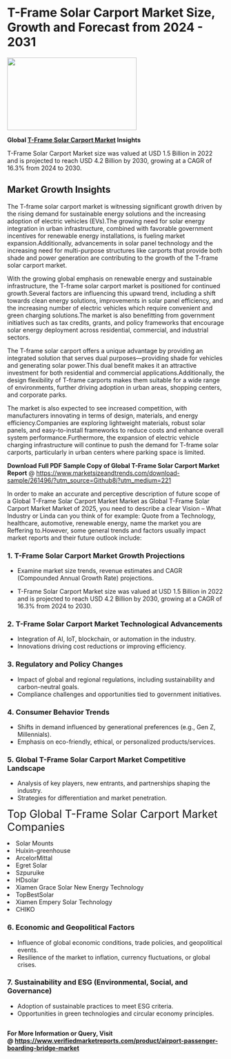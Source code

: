 <H1>T-Frame Solar Carport Market Size, Growth and Forecast from 2024 - 2031</H1><img class="aligncenter size-medium wp-image-584254" src="https://thirdeyenews.in/wp-content/uploads/2024/09/Global-Market-Research-300x168.jpeg" alt="" width="300" height="168" /><p><strong>Global&nbsp;<a href="https://www.marketsizeandtrends.com/download-sample/261496/?utm_source=Github8j?utm_medium=221">T-Frame Solar Carport Market</a> Insights</strong></p><p>T-Frame Solar Carport Market size was valued at USD 1.5 Billion in 2022 and is projected to reach USD 4.2 Billion by 2030, growing at a CAGR of 16.3% from 2024 to 2030.</p><p><h2>Market Growth Insights</h2> <p>The T-frame solar carport market is witnessing significant growth driven by the rising demand for sustainable energy solutions and the increasing adoption of electric vehicles (EVs).The growing need for solar energy integration in urban infrastructure, combined with favorable government incentives for renewable energy installations, is fueling market expansion.Additionally, advancements in solar panel technology and the increasing need for multi-purpose structures like carports that provide both shade and power generation are contributing to the growth of the T-frame solar carport market.</p> <p>With the growing global emphasis on renewable energy and sustainable infrastructure, the T-frame solar carport market is positioned for continued growth.Several factors are influencing this upward trend, including a shift towards clean energy solutions, improvements in solar panel efficiency, and the increasing number of electric vehicles which require convenient and green charging solutions.The market is also benefitting from government initiatives such as tax credits, grants, and policy frameworks that encourage solar energy deployment across residential, commercial, and industrial sectors.</p> <p>The T-frame solar carport offers a unique advantage by providing an integrated solution that serves dual purposes—providing shade for vehicles and generating solar power.This dual benefit makes it an attractive investment for both residential and commercial applications.Additionally, the design flexibility of T-frame carports makes them suitable for a wide range of environments, further driving adoption in urban areas, shopping centers, and corporate parks.</p> <p>The market is also expected to see increased competition, with manufacturers innovating in terms of design, materials, and energy efficiency.Companies are exploring lightweight materials, robust solar panels, and easy-to-install frameworks to reduce costs and enhance overall system performance.Furthermore, the expansion of electric vehicle charging infrastructure will continue to push the demand for T-frame solar carports, particularly in urban centers where parking space is limited.</p> <p><span class=""><strong>Download Full PDF Sample Copy of Global T-Frame Solar Carport Market Report</strong> @ <a href="https://www.marketsizeandtrends.com/download-sample/261496/?utm_source=Github8j?utm_medium=221" target="_blank">https://www.marketsizeandtrends.com/download-sample/261496/?utm_source=Github8j?utm_medium=221</a></span></p><p>In order to make an accurate and perceptive description of future scope of a Global&nbsp;T-Frame Solar Carport Market Market as Global&nbsp;T-Frame Solar Carport Market Market of 2025, you need to describe a clear Vision &ndash; What Industry or Linda can you think of for example: Quote from a Technology, healthcare, automotive, renewable energy, name the market you are Reffering to.However, some general trends and factors usually impact market reports and their future outlook include:</p><h3>1.&nbsp;<strong>T-Frame Solar Carport Market Growth Projections</strong></h3><ul><li>Examine market size trends, revenue estimates and CAGR (Compounded Annual Growth Rate) projections.</li><li><p>T-Frame Solar Carport Market size was valued at USD 1.5 Billion in 2022 and is projected to reach USD 4.2 Billion by 2030, growing at a CAGR of 16.3% from 2024 to 2030.</p></li></ul><h3>2.&nbsp;<strong>T-Frame Solar Carport Market Technological Advancements</strong></h3><ul><li>Integration of AI, IoT, blockchain, or automation in the industry.</li><li>Innovations driving cost reductions or improving efficiency.</li></ul><h3>3.&nbsp;<strong>Regulatory and Policy Changes</strong></h3><ul><li>Impact of global and regional regulations, including sustainability and carbon-neutral goals.</li><li>Compliance challenges and opportunities tied to government initiatives.</li></ul><h3>4.&nbsp;<strong>Consumer Behavior Trends</strong></h3><ul><li>Shifts in demand influenced by generational preferences (e.g., Gen Z, Millennials).</li><li>Emphasis on eco-friendly, ethical, or personalized products/services.</li></ul><h3>5.&nbsp;<strong>Global T-Frame Solar Carport Market Competitive Landscape</strong></h3><ul><li>Analysis of key players, new entrants, and partnerships shaping the industry.</li><li>Strategies for differentiation and market penetration.</li></ul><p data-pm-slice="1 1 []"><span style="color: inherit; font-family: inherit; font-size: 25px;">Top Global T-Frame Solar Carport Market Companies</span></p><div class="" data-test-id=""><p><li>Solar Mounts</li><li> Huixin-greenhouse</li><li> ArcelorMittal</li><li> Egret Solar</li><li> Szpuruike</li><li> HDsolar</li><li> Xiamen Grace Solar New Energy Technology</li><li> TopBestSolar</li><li> Xiamen Empery Solar Technology</li><li> CHIKO</li></p></div><h3>6.&nbsp;<strong>Economic and Geopolitical Factors</strong></h3><ul><li>Influence of global economic conditions, trade policies, and geopolitical events.</li><li>Resilience of the market to inflation, currency fluctuations, or global crises.</li></ul><h3>7.&nbsp;<strong>Sustainability and ESG (Environmental, Social, and Governance)</strong></h3><ul><li>Adoption of sustainable practices to meet ESG criteria.</li><li>Opportunities in green technologies and circular economy principles.</li></ul><h2><strong style="font-size: 14px;">For More Information or Query, Visit @&nbsp;</strong><a style="background-color: #ffffff; font-size: 14px;" href="https://www.marketsizeandtrends.com/report/t-frame-solar-carport-market/" target="_blank">https://www.verifiedmarketreports.com/product/airport-passenger-boarding-bridge-market</a></h2>